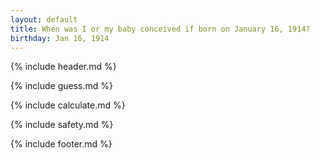 ```yaml
---
layout: default
title: When was I or my baby conceived if born on January 16, 1914?
birthday: Jan 16, 1914
---
```


{% include header.md %}

{% include guess.md %}

{% include calculate.md %}

{% include safety.md %}

{% include footer.md %}



